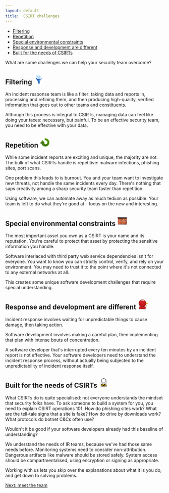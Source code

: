 ```yaml
---
layout: default
title:  CSIRT challenges
---
```

<p id="#toc">
    <ul>
        <li><a href="#filtering">Filtering</a></li>
        <li><a href="#repetition">Repetition</a></li>
        <li><a href="#special_environmental_constraints">Special environmental constraints</a></li>
        <li><a href="#response_and_development_are_different">Response and development are different</a></li>
        <li><a href="#built_for_the_needs_of_csirts">Built for the needs of CSIRTs</a></li>
    </ul>
</p>

What are some challenges we can help your security team overcome?

## Filtering <img src="/img/head_icons/filter.png" />

An incident response team is like a filter: taking data and reports in, processing and refining them, and then producing high-quality, verified information that goes out to other teams and constituents.

Although this process is integral to CSIRTs, managing data can feel like doing your taxes: necessary, but painful. To be an effective security team, you need to be effective with your data. 

## Repetition <img src="/img/head_icons/arrow_cycle.png" />

While some incident reports are exciting and unique, the majority are not. The bulk of what CSIRTs handle is repetitive: malware infections, phishing sites, port scans.

One problem this leads to is burnout. You and your team want to investigate new threats, not handle the same incidents every day. There's nothing that saps creativity among a sharp security team faster than repetition.

Using software, we can automate away as much tedium as possible. Your team is left to do what they're good at - focus on the new and interesting.

## Special environmental constraints <img src="/img/head_icons/firewall.png" />

The most important asset you own as a CSIRT is your name and its reputation. You're careful to protect that asset by protecting the sensitive information you handle.

Software interlaced with third party web service dependencies isn't for everyone. You want to know you can strictly control, verify, and rely on your environment. You may need to trust it to the point where it's not connected to any external networks at all.

This creates some unique software development challenges that require special understanding.

## Response and development are different <img src="/img/head_icons/alarm.png" />

Incident response involves waiting for unpredictable things to cause damage, then taking action.

Software development involves making a careful plan, then implementing that plan with intense bouts of concentration.

A software developer that's interrupted every ten minutes by an incident report is not effective. Your software developers need to understand the incident response process, without actually being subjected to the unpredictability of incident response itself. 

## Built for the needs of CSIRTs <img src="/img/head_icons/lock.png" />

What CSIRTs do is quite specialised: not everyone understands the mindset that security folks have. To ask someone to build a system for you, you need to explain CSIRT operations 101. How do phishing sites work? What are the tell-tale signs that a site is fake? How do drive by downloads work? What protocols do botnet C&Cs often use?

Wouldn't it be good if your software developers already had this baseline of understanding?

We understand the needs of IR teams, because we've had those same needs before.  Monitoring systems need to consider non-attribution. Dangerous artifacts like malware should be stored safely.  System access should be compartmentalised, using encryption or signing as appropriate.

Working with us lets you skip over the explanations about what it is you do, and get down to solving problems. 

<p><a href="/about/">Next: meet the team</a></p>

